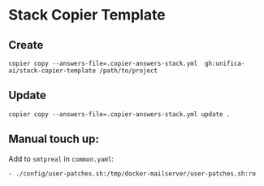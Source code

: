 # Stack Copier Template

## Create

```
copier copy --answers-file=.copier-answers-stack.yml  gh:unifica-ai/stack-copier-template /path/to/project
```

## Update

```
copier copy --answers-file=.copier-answers-stack.yml update .
```


## Manual touch up:

Add to `smtpreal` in `common.yaml`:

```
- ./config/user-patches.sh:/tmp/docker-mailserver/user-patches.sh:ro
```
